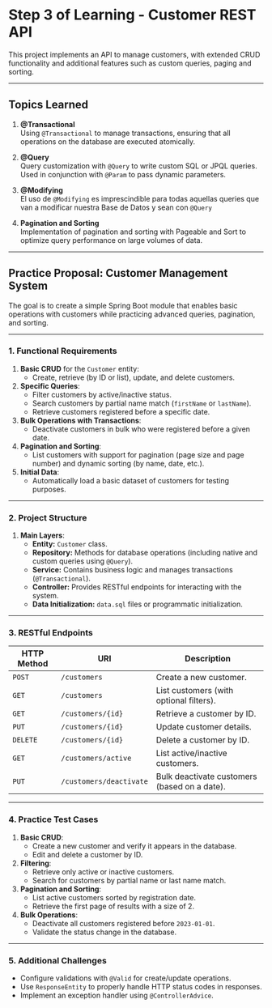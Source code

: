 # Step 3 of Learning - Customer REST API
This project implements an API to manage customers, with extended CRUD functionality and additional features such as custom queries, paging and sorting.

---

## Topics Learned

1. **@Transactional**  
   Using `@Transactional` to manage transactions, ensuring that all operations on the database are executed atomically.

2. **@Query**  
   Query customization with `@Query` to write custom SQL or JPQL queries. Used in conjunction with `@Param` to pass dynamic parameters.

3. **@Modifying**  
   El uso de `@Modifying` es imprescindible para todas aquellas queries que van a modificar nuestra Base de Datos y sean con `@Query`

4. **Pagination and Sorting**  
   Implementation of pagination and sorting with Pageable and Sort to optimize query performance on large volumes of data.

---

## **Practice Proposal: Customer Management System**

The goal is to create a simple Spring Boot module that enables basic operations with customers while practicing advanced queries, pagination, and sorting.

---

### **1. Functional Requirements**

1. **Basic CRUD** for the `Customer` entity:
   - Create, retrieve (by ID or list), update, and delete customers.
2. **Specific Queries**:
   - Filter customers by active/inactive status.
   - Search customers by partial name match (`firstName` or `lastName`).
   - Retrieve customers registered before a specific date.
3. **Bulk Operations with Transactions**:
   - Deactivate customers in bulk who were registered before a given date.
4. **Pagination and Sorting**:
   - List customers with support for pagination (page size and page number) and dynamic sorting (by name, date, etc.).
5. **Initial Data**:
   - Automatically load a basic dataset of customers for testing purposes.

---

### **2. Project Structure**

1. **Main Layers**:
   - **Entity:** `Customer` class.
   - **Repository:** Methods for database operations (including native and custom queries using `@Query`).
   - **Service:** Contains business logic and manages transactions (`@Transactional`).
   - **Controller:** Provides RESTful endpoints for interacting with the system.
   - **Data Initialization:** `data.sql` files or programmatic initialization.

---

### **3. RESTful Endpoints**

| HTTP Method | URI                     | Description                                   |
|-------------|-------------------------|-----------------------------------------------|
| `POST`      | `/customers`            | Create a new customer.                       |
| `GET`       | `/customers`            | List customers (with optional filters).      |
| `GET`       | `/customers/{id}`       | Retrieve a customer by ID.                   |
| `PUT`       | `/customers/{id}`       | Update customer details.                     |
| `DELETE`    | `/customers/{id}`       | Delete a customer by ID.                     |
| `GET`       | `/customers/active`     | List active/inactive customers.              |
| `PUT`       | `/customers/deactivate` | Bulk deactivate customers (based on a date). |

---

### **4. Practice Test Cases**

1. **Basic CRUD**:
   - Create a new customer and verify it appears in the database.
   - Edit and delete a customer by ID.
2. **Filtering**:
   - Retrieve only active or inactive customers.
   - Search for customers by partial name or last name match.
3. **Pagination and Sorting**:
   - List active customers sorted by registration date.
   - Retrieve the first page of results with a size of 2.
4. **Bulk Operations**:
   - Deactivate all customers registered before `2023-01-01`.
   - Validate the status change in the database.

---

### **5. Additional Challenges**

- Configure validations with `@Valid` for create/update operations.
- Use `ResponseEntity` to properly handle HTTP status codes in responses.
- Implement an exception handler using `@ControllerAdvice`.

